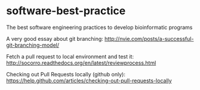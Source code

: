 software-best-practice
======================

The best software engineering practices to develop bioinformatic programs

A very good essay about git branching:
http://nvie.com/posts/a-successful-git-branching-model/

Fetch a pull request to local environment and test it:
http://socorro.readthedocs.org/en/latest/reviewprocess.html

Checking out Pull Requests locally (github only):
https://help.github.com/articles/checking-out-pull-requests-locally
